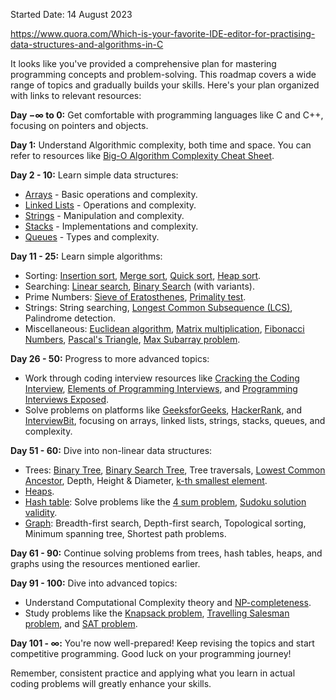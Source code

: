 Started Date: 14 August 2023

https://www.quora.com/Which-is-your-favorite-IDE-editor-for-practising-data-structures-and-algorithms-in-C

It looks like you've provided a comprehensive plan for mastering programming concepts and problem-solving. This roadmap covers a wide range of topics and gradually builds your skills. Here's your plan organized with links to relevant resources:

**Day −∞ to 0:** Get comfortable with programming languages like C and C++, focusing on pointers and objects.

**Day 1:** Understand Algorithmic complexity, both time and space. You can refer to resources like [Big-O Algorithm Complexity Cheat Sheet](https://www.bigocheatsheet.com/).

**Day 2 - 10:** Learn simple data structures:
- [Arrays](https://www.geeksforgeeks.org/array-data-structure/) - Basic operations and complexity.
- [Linked Lists](https://www.geeksforgeeks.org/data-structures/linked-list/) - Operations and complexity.
- [Strings](https://www.geeksforgeeks.org/string-data-structure/) - Manipulation and complexity.
- [Stacks](https://www.geeksforgeeks.org/stack-data-structure/) - Implementations and complexity.
- [Queues](https://www.geeksforgeeks.org/queue-data-structure/) - Types and complexity.

**Day 11 - 25:** Learn simple algorithms:
- Sorting: [Insertion sort](https://www.geeksforgeeks.org/insertion-sort/), [Merge sort](https://www.geeksforgeeks.org/merge-sort/), [Quick sort](https://www.geeksforgeeks.org/quick-sort/), [Heap sort](https://www.geeksforgeeks.org/heap-sort/).
- Searching: [Linear search](https://www.geeksforgeeks.org/linear-search/), [Binary Search](https://www.geeksforgeeks.org/binary-search/) (with variants).
- Prime Numbers: [Sieve of Eratosthenes](https://www.geeksforgeeks.org/sieve-of-eratosthenes/), [Primality test](https://www.geeksforgeeks.org/primality-test-set-1-introduction-and-school-method/).
- Strings: String searching, [Longest Common Subsequence (LCS)](https://www.geeksforgeeks.org/longest-common-subsequence-dp-4/), Palindrome detection.
- Miscellaneous: [Euclidean algorithm](https://www.geeksforgeeks.org/euclidean-algorithms-basic-and-extended/), [Matrix multiplication](https://www.geeksforgeeks.org/c-program-multiply-two-matrices/), [Fibonacci Numbers](https://www.geeksforgeeks.org/program-for-nth-fibonacci-number/), [Pascal's Triangle](https://www.geeksforgeeks.org/pascal-triangle/), [Max Subarray problem](https://www.geeksforgeeks.org/largest-sum-contiguous-subarray/).

**Day 26 - 50:** Progress to more advanced topics:
- Work through coding interview resources like [Cracking the Coding Interview](http://www.crackingthecodinginterview.com/), [Elements of Programming Interviews](https://elementsofprogramminginterviews.com/), and [Programming Interviews Exposed](https://www.wiley.com/en-us/Programming+Interviews+Exposed%2C+4th+Edition-p-9781119711563).
- Solve problems on platforms like [GeeksforGeeks](https://www.geeksforgeeks.org/), [HackerRank](https://www.hackerrank.com/), and [InterviewBit](https://www.interviewbit.com/), focusing on arrays, linked lists, strings, stacks, queues, and complexity.

**Day 51 - 60:** Dive into non-linear data structures:
- Trees: [Binary Tree](https://www.geeksforgeeks.org/binary-tree-data-structure/), [Binary Search Tree](https://www.geeksforgeeks.org/binary-search-tree-data-structure/), Tree traversals, [Lowest Common Ancestor](https://www.geeksforgeeks.org/lowest-common-ancestor-binary-tree-set-1/), Depth, Height & Diameter, [k-th smallest element](https://www.geeksforgeeks.org/find-k-th-smallest-element-in-bst-order-statistics-in-bst/).
- [Heaps](https://www.geeksforgeeks.org/heap-data-structure/).
- [Hash table](https://www.geeksforgeeks.org/hashing-set-1-introduction/): Solve problems like the [4 sum problem](https://www.geeksforgeeks.org/find-four-elements-that-sum-to-a-given-value-set-2/), [Sudoku solution validity](https://www.geeksforgeeks.org/check-if-given-sudoku-board-has-a-solution-or-not/).
- [Graph](https://www.geeksforgeeks.org/graph-and-its-representations/): Breadth-first search, Depth-first search, Topological sorting, Minimum spanning tree, Shortest path problems.

**Day 61 - 90:** Continue solving problems from trees, hash tables, heaps, and graphs using the resources mentioned earlier.

**Day 91 - 100:** Dive into advanced topics:
- Understand Computational Complexity theory and [NP-completeness](https://en.wikipedia.org/wiki/NP-completeness).
- Study problems like the [Knapsack problem](https://en.wikipedia.org/wiki/Knapsack_problem), [Travelling Salesman problem](https://en.wikipedia.org/wiki/Travelling_salesman_problem), and [SAT problem](https://en.wikipedia.org/wiki/Boolean_satisfiability_problem).

**Day 101 - ∞:** You're now well-prepared! Keep revising the topics and start competitive programming. Good luck on your programming journey!

Remember, consistent practice and applying what you learn in actual coding problems will greatly enhance your skills.
